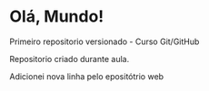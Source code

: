 # Olá, Mundo!
 Primeiro repositorio versionado - Curso Git/GitHub

Repositorio criado durante aula.

Adicionei nova linha pelo epositótrio web
